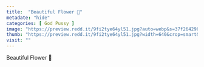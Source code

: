 ```yaml
---
title:  "Beautiful Flower 🌹"
metadate: "hide"
categories: [ God Pussy ]
image: "https://preview.redd.it/9fi2tye64yl51.jpg?auto=webp&s=37f264298fe42ba2e5ab88b18c3df32d1f0f9fad"
thumb: "https://preview.redd.it/9fi2tye64yl51.jpg?width=640&crop=smart&auto=webp&s=823ceabd9d94f5a8928cdba12a862317389216d2"
visit: ""
---
```

Beautiful Flower 🌹
